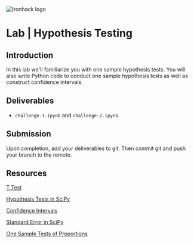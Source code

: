 ![Ironhack logo](https://i.imgur.com/1QgrNNw.png)

# Lab | Hypothesis Testing

## Introduction

In this lab we'll familiarize you with one sample hypothesis tests. You will also write Python code to conduct one sample hypothesis tests as well as construct confidence intervals.

## Deliverables

- `challenge-1.ipynb` and `challenge-2.ipynb`.

## Submission

Upon completion, add your deliverables to git. Then commit git and push your branch to the remote.

## Resources

[T Test](https://researchbasics.education.uconn.edu/t-test/)

[Hypothesis Tests in SciPy](https://scipy-lectures.org/packages/statistics/index.html#hypothesis-testing-comparing-two-groups)

[Confidence Intervals](https://en.wikipedia.org/wiki/Confidence_interval)

[Standard Error in SciPy](https://docs.scipy.org/doc/scipy/reference/generated/scipy.stats.sem.html)

[One Sample Tests of Proportions](http://sphweb.bumc.bu.edu/otlt/MPH-Modules/BS/SAS/SAS6-CategoricalData/SAS6-CategoricalData2.html)